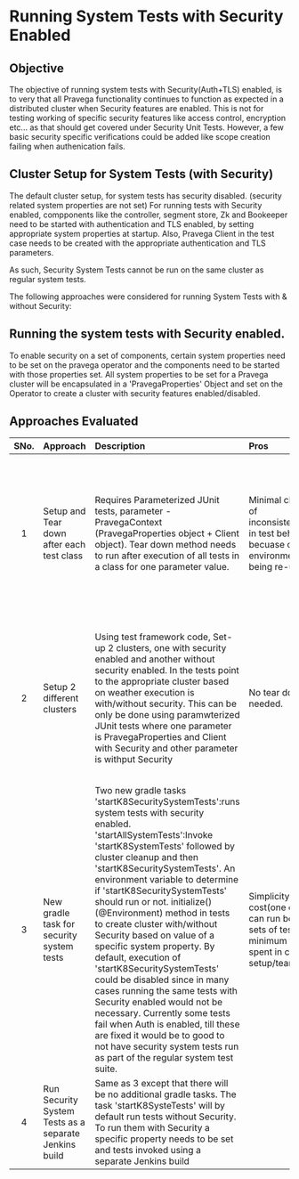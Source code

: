 # Running System Tests with Security Enabled

## Objective
The objective of running system tests with Security(Auth+TLS) enabled, is to very that all Pravega functionality continues to function as expected in a distributed cluster when Security features are enabled.
This is not for testing working of specific security features like access control, encryption etc... as that should get covered under Security Unit Tests. However, a few basic security specific verifications could be added like scope creation failing when authenication fails.

## Cluster Setup for System Tests (with Security)
The default cluster setup, for system tests has security disabled. (security related system properties are not set)
For running tests with Security enabled, compponents like the controller, segment store, Zk and Bookeeper need to be started with authentication and TLS enabled, by setting appropriate system properties at startup. 
Also, Pravega Client in the test case needs to be created with the appropriate authentication and TLS parameters.

As such, Security System Tests cannot be run on the same cluster as regular system tests.
 
The following approaches were considered for running System Tests with & without Security:

## Running the system tests with Security enabled.
To enable security on a set of components, certain system properties need to be set on the pravega operator and the components need to be started with those properties set. All system properties to be set for a Pravega cluster will be encapsulated in a 'PravegaProperties' Object and set on the Operator to create a cluster with security features enabled/disabled.

## Approaches Evaluated
|SNo.|Approach|Description|Pros|Cons|Notes|
|:-:|:---|:---------|:--------------|:---------------|:------|
|1|Setup and Tear down after each test class|Requires Parameterized JUnit tests, parameter - PravegaContext (PravegaProperties object + Client object). Tear down method needs to run after execution of all tests in a class for one parameter value.|Minimal chance of inconsistencies in test behaviour becuase of environment being re-used. |Increased test execution time. JUnit does not support running a tear down method after execution of all tests for one parameter.|Discarded.|
|2| Setup 2 different clusters | Using test framework code, Set-up 2 clusters, one with security enabled and another without security enabled. In the tests point to the appropriate cluster based on weather execution is with/without security. This can be only be done using paramwterized JUnit tests where one parameter is PravegaProperties and Client with Security and other parameter is withput Security|No tear down needed.|Difficult to implement, understand and maintain. Hardware should have capacity to spin up 2 clusters and run tests without any issues.|Discarded|
|3|New gradle task for security system tests|Two new gradle tasks 'startK8SecuritySystemTests':runs system tests with security enabled. 'startAllSystemTests':Invoke 'startK8SystemTests' followed by cluster cleanup and then 'startK8SecuritySystemTests'. An environment variable to determine if 'startK8SecuritySystemTests' should run or not. initialize()(@Environment) method in tests to create cluster with/without Security based on value of a specific system property. By default, execution of 'startK8SecuritySystemTests' could be disabled since in many cases running the same tests with Security enabled would not be necessary. Currently some tests fail when Auth is enabled, till these are fixed it would be to good to not have security system tests run as part of the regular system test suite.|Simplicity, low cost(one cluster can run both sets of tests, minimum time spent in cluster setup/teardown).|None| Selected|
|4|Run Security System Tests as a separate Jenkins build| Same as 3 except that there will be no additional gradle tasks. The task 'startK8SysteTests' will by default run tests without Security. To run them with Security a specific property needs to be set and tests invoked using a separate Jenkins build|



 
